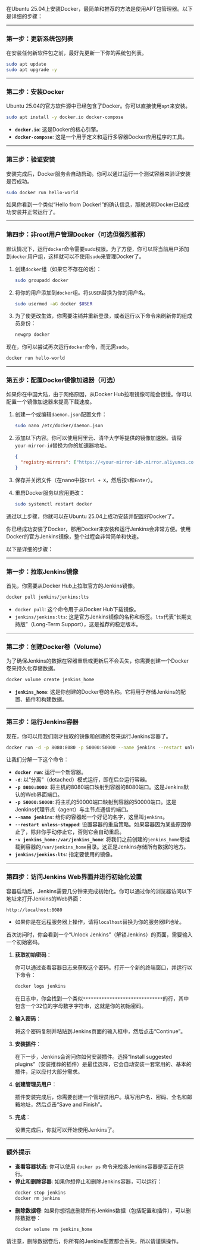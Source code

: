 
在Ubuntu 25.04上安装Docker，最简单和推荐的方法是使用APT包管理器。以下是详细的步骤：

-----

### 第一步：更新系统包列表

在安装任何新软件包之前，最好先更新一下你的系统包列表。

```bash
sudo apt update
sudo apt upgrade -y
```

-----

### 第二步：安装Docker

Ubuntu 25.04的官方软件源中已经包含了Docker。你可以直接使用`apt`来安装。

```bash
sudo apt install -y docker.io docker-compose
```

  * **`docker.io`**: 这是Docker的核心引擎。
  * **`docker-compose`**: 这是一个用于定义和运行多容器Docker应用程序的工具。

-----

### 第三步：验证安装

安装完成后，Docker服务会自动启动。你可以通过运行一个测试容器来验证安装是否成功。

```bash
sudo docker run hello-world
```

如果你看到一个类似“Hello from Docker\!”的确认信息，那就说明Docker已经成功安装并正常运行了。

-----

### 第四步：非root用户管理Docker（可选但强烈推荐）

默认情况下，运行`docker`命令需要`sudo`权限。为了方便，你可以将当前用户添加到`docker`用户组，这样就可以不使用`sudo`来管理Docker了。

1.  创建`docker`组（如果它不存在的话）：

    ```bash
    sudo groupadd docker
    ```

2.  将你的用户添加到`docker`组。将`$USER`替换为你的用户名。

    ```bash
    sudo usermod -aG docker $USER
    ```

3.  为了使更改生效，你需要注销并重新登录，或者运行以下命令来刷新你的组成员身份：

    ```bash
    newgrp docker
    ```

现在，你可以尝试再次运行`docker`命令，而无需`sudo`。

```bash
docker run hello-world
```

-----

### 第五步：配置Docker镜像加速器（可选）

如果你在中国大陆，由于网络原因，从Docker Hub拉取镜像可能会很慢。你可以配置一个镜像加速器来提高下载速度。

1.  创建一个或编辑`daemon.json`配置文件：

    ```bash
    sudo nano /etc/docker/daemon.json
    ```

2.  添加以下内容。你可以使用阿里云、清华大学等提供的镜像加速器。请将`your-mirror-id`替换为你的加速器地址。

    ```json
    {
      "registry-mirrors": ["https://<your-mirror-id>.mirror.aliyuncs.com"]
    }
    ```

3.  保存并关闭文件（在nano中按`Ctrl + X`，然后按`Y`和`Enter`）。

4.  重启Docker服务以应用更改：

    ```bash
    sudo systemctl restart docker
    ```

通过以上步骤，你就可以在Ubuntu 25.04上成功安装并配置好Docker了。

你已经成功安装了Docker，那用Docker来安装和运行Jenkins会非常方便。使用Docker的官方Jenkins镜像，整个过程会非常简单和快速。

以下是详细的步骤：

-----

### 第一步：拉取Jenkins镜像

首先，你需要从Docker Hub上拉取官方的Jenkins镜像。

```bash
docker pull jenkins/jenkins:lts
```

  * `docker pull`: 这个命令用于从Docker Hub下载镜像。
  * `jenkins/jenkins:lts`: 这是官方Jenkins镜像的名称和标签。`lts`代表“长期支持版”（Long-Term Support），这是推荐的稳定版本。

-----

### 第二步：创建Docker卷（Volume）

为了确保Jenkins的数据在容器重启或更新后不会丢失，你需要创建一个Docker卷来持久化存储数据。

```bash
docker volume create jenkins_home
```

  * **`jenkins_home`**: 这是你创建的Docker卷的名称。它将用于存储Jenkins的配置、插件和构建数据。

-----

### 第三步：运行Jenkins容器

现在，你可以用我们刚才拉取的镜像和创建的卷来运行Jenkins容器了。

```bash
docker run -d -p 8080:8080 -p 50000:50000 --name jenkins --restart unless-stopped -v jenkins_home:/var/jenkins_home jenkins/jenkins:lts
```

让我们分解一下这个命令：

  * **`docker run`**: 运行一个新容器。
  * **`-d`**: 以“分离”（detached）模式运行，即在后台运行容器。
  * **`-p 8080:8080`**: 将主机的8080端口映射到容器的8080端口。这是Jenkins默认的Web界面端口。
  * **`-p 50000:50000`**: 将主机的50000端口映射到容器的50000端口。这是Jenkins代理节点（agent）与主节点通信的端口。
  * **`--name jenkins`**: 给你的容器起一个好记的名字，这里叫`jenkins`。
  * **`--restart unless-stopped`**: 设置容器的重启策略。如果容器因为某些原因停止了，除非你手动停止它，否则它会自动重启。
  * **`-v jenkins_home:/var/jenkins_home`**: 将我们之前创建的`jenkins_home`卷挂载到容器的`/var/jenkins_home`目录。这正是Jenkins存储所有数据的地方。
  * **`jenkins/jenkins:lts`**: 指定要使用的镜像。

-----

### 第四步：访问Jenkins Web界面并进行初始化设置

容器启动后，Jenkins需要几分钟来完成初始化。你可以通过你的浏览器访问以下地址来打开Jenkins的Web界面：

```
http://localhost:8080
```

  * 如果你是在远程服务器上操作，请将`localhost`替换为你的服务器IP地址。

首次访问时，你会看到一个“Unlock Jenkins”（解锁Jenkins）的页面，需要输入一个初始密码。

1.  **获取初始密码**：

    你可以通过查看容器日志来获取这个密码。打开一个新的终端窗口，并运行以下命令：

    ```bash
    docker logs jenkins
    ```

    在日志中，你会找到一个类似`******************************`的行，其中包含一个32位的字母数字字符串，这就是你的初始密码。

2.  **输入密码**：

    将这个密码复制并粘贴到Jenkins页面的输入框中，然后点击“Continue”。

3.  **安装插件**：

    在下一步，Jenkins会询问你如何安装插件。选择“Install suggested plugins”（安装推荐的插件）是最佳选择，它会自动安装一套常用的、基本的插件，足以应付大部分需求。

4.  **创建管理员用户**：

    插件安装完成后，你需要创建一个管理员用户。填写用户名、密码、全名和邮箱地址，然后点击“Save and Finish”。

5.  **完成**：

    设置完成后，你就可以开始使用Jenkins了。

-----

### 额外提示

  * **查看容器状态**: 你可以使用 `docker ps` 命令来检查Jenkins容器是否正在运行。
  * **停止和删除容器**: 如果你想停止和删除Jenkins容器，可以运行：
    ```bash
    docker stop jenkins
    docker rm jenkins
    ```
  * **删除数据卷**: 如果你想彻底删除所有Jenkins数据（包括配置和插件），可以删除数据卷：
    ```bash
    docker volume rm jenkins_home
    ```

请注意，删除数据卷后，你所有的Jenkins配置都会丢失，所以请谨慎操作。
